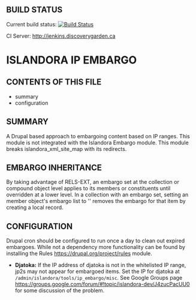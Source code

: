 BUILD STATUS
------------
Current build status:
[![Build Status](https://travis-ci.org/Islandora/islandora_ip_embargo.png?branch=7.x)](https://travis-ci.org/Islandora/islandora_ip_embargo)

CI Server:
http://jenkins.discoverygarden.ca

ISLANDORA IP EMBARGO
==================

CONTENTS OF THIS FILE
---------------------

 * summary
 * configuration

SUMMARY
-------

A Drupal based approach to embargoing content based on IP ranges.
This module is not integrated with the Islandora Embargo module.
This module breaks islandora_xml_site_map with its redirects. 

EMBARGO INHERITANCE
-------------------

By taking advantage of RELS-EXT, an embargo set at the collection or compound 
object level applies to its members or constituents until overridden at a lower
level. In a collection with an embargo set, setting an member object's embargo 
list to '' removes the embargo for that item by creating a local record.

CONFIGURATION
-------------

Drupal cron should be configured to run once a day to clean out expired
embargoes.  While not a dependency more functionality can be found by
installing the Rules https://drupal.org/project/rules module.

 * __Djatoka:__
If the IP address of djatoka is not in the whitelisted IP range, jp2s may not 
appear for embargoed items. Set the IP for djatoka at 
`/admin/islandora/tools/ip_embargo/misc`. See Google Groups page 
https://groups.google.com/forum/#!topic/islandora-dev/J4zucPacUU0 for 
some discussion of the problem.
